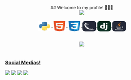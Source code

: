 <div align="center">
## Welcome to my profile! 👨🏻‍💻
</div>

 <div align="center">
   <a href="https://github.com/LiepBoeger">
   <img height = "180em" src="https://github-readme-stats-sigma-five.vercel.app/api/top-langs/?username=liepboeger&layout=compact&langs_count=6&theme=tokyonight"/>
</div>
<div style="display: inline_block" align="center"><br>
  <img align="center" alt="Python" height="35" width="45" src="https://raw.githubusercontent.com/devicons/devicon/master/icons/python/python-original.svg">
  <img align="center" alt="HTML" height="35" width="45" src="https://raw.githubusercontent.com/devicons/devicon/master/icons/html5/html5-original.svg">
  <img align="center" alt="CSS" height="35" width="45" src="https://raw.githubusercontent.com/devicons/devicon/master/icons/css3/css3-original.svg">
  <img align="center" alt="Flask" height="35" width="45" src="https://github.com/tandpfun/skill-icons/blob/main/icons/Flask-Dark.svg">
  <img align="center" alt="Django" height="35" width="45" src="https://github.com/tandpfun/skill-icons/blob/main/icons/Django.svg">
  <img align="center" alt="Java" height="35" width="45" src="https://github.com/tandpfun/skill-icons/blob/main/icons/Java-Dark.svg">
</div>
 
<br>
<div align="center">
  <br>
  <img src="http://github-readme-streak-stats.herokuapp.com?user=LiepBoeger&theme=neon-dark&hide_border=true&background=DD272700" />
</div>

<br>

  ### Social Medias!
<div> 
  <a href="https://instagram.com/liepbg" target="_blank"><img src="https://img.shields.io/badge/-Instagram-%23E4405F?style=for-the-badge&logo=instagram&logoColor=white" target="_blank"></a>
 <a href="http://discordapp.com/users/liepboeger8" target="_blank"><img src="https://img.shields.io/badge/Discord-7289DA?style=for-the-badge&logo=discord&logoColor=white" target="_blank"></a> 
  <a href = "mailto:liepboeger@hotmail.com"><img src="https://img.shields.io/badge/-Gmail-%23333?style=for-the-badge&logo=gmail&logoColor=white" target="_blank"></a>
  <a href="https://www.linkedin.com/in/liep-boeger" target="_blank"><img src="https://img.shields.io/badge/-LinkedIn-%230077B5?style=for-the-badge&logo=linkedin&logoColor=white" target="_blank"></a> 
</div>
